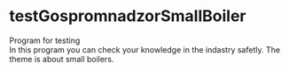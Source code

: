 # testGospromnadzorSmallBoiler
Program for testing  
In this program you can check your knowledge in the indastry safetly. The theme is about small boilers.
